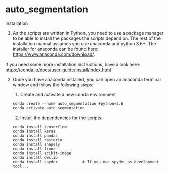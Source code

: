 # auto_segmentation

Installation

1. As the scripts are written in Python, you need to use a package manager to be able to install
the packages the scripts depend on. The rest of the installation manual assumes you use anaconda and
python 3.6+. The installer for anaconda can be found here: https://www.anaconda.com/download/.

If you need some more installation instructions, have a look here:
https://conda.io/docs/user-guide/install/index.html

2. Once you have anaconda installed, you can open an anaconda terminal window and follow the
following steps:

      1. Create and activate a new conda environment
      ```
      conda create --name auto_segmentation #python=3.6
      conda activate auto_segmentation
      ```
      2. Install the dependencies for the scripts:
      ```
      conda install tensorflow
      conda install keras
      conda install pandas
      conda install rasterio
      conda install shapely
      conda install fiona
      conda install scikit-image
      conda install owslib
      conda install spyder           # If you use spyder as development tool...
      ```